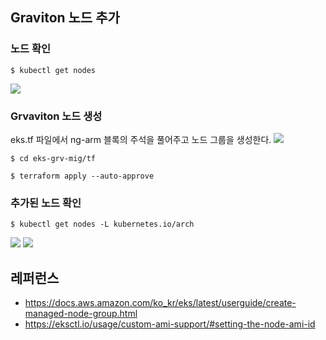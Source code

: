 ## Graviton 노드 추가 ##
### 노드 확인 ###

```
$ kubectl get nodes
```
![](https://github.com/gnosia93/eks-grv-mig/blob/main/tutorial/images/kubectl-getnode-1.png)

### Grvaviton 노드 생성 ###

eks.tf 파일에서 ng-arm 블록의 주석을 풀어주고 노드 그룹을 생성한다.
![](https://github.com/gnosia93/eks-grv-mig/blob/main/tutorial/images/yaml-1.png)

```
$ cd eks-grv-mig/tf

$ terraform apply --auto-approve
```

### 추가된 노드 확인 ###
```
$ kubectl get nodes -L kubernetes.io/arch
```
![](https://github.com/gnosia93/eks-grv-mig/blob/main/tutorial/images/kubectl-getnode-2.png)
![](https://github.com/gnosia93/eks-grv-mig/blob/main/tutorial/images/eks-ng-1.png)


## 레퍼런스 ##

* https://docs.aws.amazon.com/ko_kr/eks/latest/userguide/create-managed-node-group.html
* https://eksctl.io/usage/custom-ami-support/#setting-the-node-ami-id
